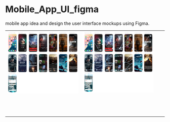 # Mobile_App_UI_figma
mobile app  idea and design the user interface mockups using Figma.


<table>
  <tr>
    <td><img src="https://github.com/202320020818/Mobile_App_UI_figma-4/blob/4f2c458be91a80b785c78ff12e3d31df63a4b4c2/Screenshot%202025-02-23%20204610.png" width="350"/></td>
    <td><img src="https://github.com/202320020818/Mobile_App_UI_figma-4/blob/3c0f10142892f3dd883257fe3c3310560808fc77/Screenshot%202025-02-24%20155950.png" width="350"/></td>
    
  </tr>
  <tr>
    <td><img src="" width="200"/></td>
    <td><img src="" width="200"/></td>
    <td><img src="" width="200"/></td>
    <td><img src="" width="200"/></td>
  </tr>
  <tr>
    <td><img src="" width="200"/></td>
    <td><img src="" width="200"/></td>
    <td><img src="" width="200"/></td>
    <td><img src="" width="200"/></td>
  </tr>
  <tr>
    <td><img src="" width="200"/></td>
    <td><img src="" width="200"/></td>
    <td><img src="" width="200"/></td>
    <td><img src="" width="200"/></td>
  </tr>
</table>
